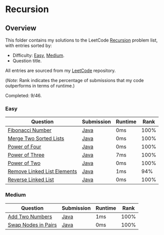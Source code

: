 # Recursion

## Overview
This folder contains my solutions to the LeetCode [Recursion](https://leetcode.com/problem-list/recursion/) problem list,
with entries sorted by:
- Difficulty: [Easy](#easy), [Medium](#medium).
- Question title.

All entries are sourced from my [LeetCode](https://github.com/shumarb/leetcode) repository.

(*Note*: Rank indicates the percentage of submissions that my code outperforms in terms of runtime.)

Completed: 9/46.
### Easy
| Question                                                                                              | Submission                                                                                           | Runtime | Rank |
|-------------------------------------------------------------------------------------------------------|------------------------------------------------------------------------------------------------------|---------|------|
| [Fibonacci Number](https://leetcode.com/problems/fibonacci-number/description/)                       | [Java](https://github.com/shumarb/leetcode/blob/main/submissions/java/FibonacciNumber.java)          | 0ms     | 100% |
| [Merge Two Sorted Lists](https://leetcode.com/problems/merge-two-sorted-lists/description/)           | [Java](https://github.com/shumarb/leetcode/blob/main/submissions/java/MergeTwoSortedLists.java)      | 0ms     | 100% |
| [Power of Four](https://leetcode.com/problems/power-of-four/description/)                             | [Java](https://github.com/shumarb/leetcode/blob/main/submissions/java/PowerOfFour.java)              | 0ms     | 100% |
| [Power of Three](https://leetcode.com/problems/power-of-three/description/)                           | [Java](https://github.com/shumarb/leetcode/blob/main/submissions/java/PowerOfThree.java)             | 7ms     | 100% |
| [Power of Two](https://leetcode.com/problems/power-of-two/description/)                               | [Java](https://github.com/shumarb/leetcode/blob/main/submissions/java/PowerOfTwo.java)               | 0ms     | 100% |
| [Remove Linked List Elements](https://leetcode.com/problems/remove-linked-list-elements/description/) | [Java](https://github.com/shumarb/leetcode/blob/main/submissions/java/RemoveLinkedListElements.java) | 1ms     | 94%  |
| [Reverse Linked List](https://leetcode.com/problems/reverse-linked-list/description/)                 | [Java](https://github.com/shumarb/leetcode/blob/main/submissions/java/ReverseLinkedList.java)        | 0ms     | 100% |

### Medium
| Question                                                                               | Submission                                                                                   | Runtime | Rank |
|----------------------------------------------------------------------------------------|----------------------------------------------------------------------------------------------|---------|------|
| [Add Two Numbers](https://leetcode.com/problems/add-two-numbers/description/)          | [Java](https://github.com/shumarb/leetcode/blob/main/submissions/java/AddTwoNumbers.java)    | 1ms     | 100% |
| [Swap Nodes in Pairs](https://leetcode.com/problems/swap-nodes-in-pairs/descript-ion/) | [Java](https://github.com/shumarb/leetcode/blob/main/submissions/java/SwapNodesInPairs.java) | 0ms     | 100% |
